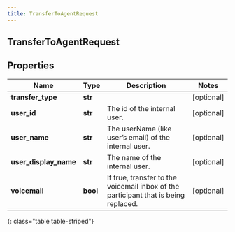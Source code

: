 ```yaml
---
title: TransferToAgentRequest
---
```

## TransferToAgentRequest

## Properties

|Name | Type | Description | Notes|
|------------ | ------------- | ------------- | -------------|
| **transfer_type** | **str** |  | [optional] |
| **user_id** | **str** | The id of the internal user. | [optional] |
| **user_name** | **str** | The userName (like user’s email) of the internal user. | [optional] |
| **user_display_name** | **str** | The name of the internal user. | [optional] |
| **voicemail** | **bool** | If true, transfer to the voicemail inbox of the participant that is being replaced. | [optional] |
{: class="table table-striped"}



